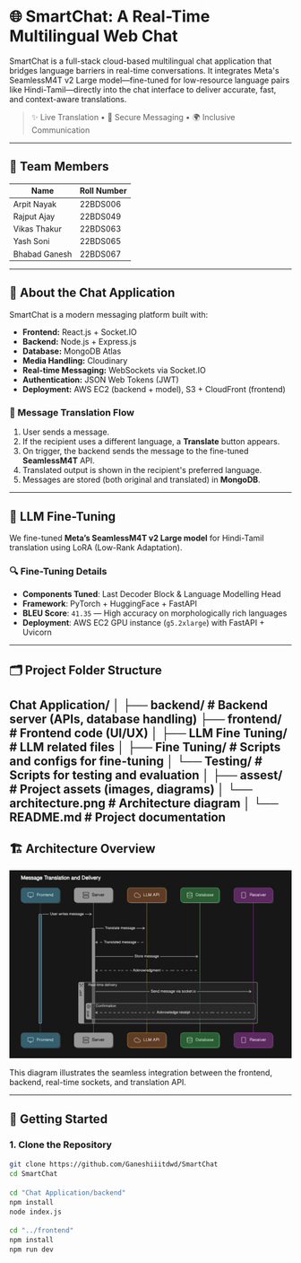 # 🌐 SmartChat: A Real-Time Multilingual Web Chat

SmartChat is a full-stack cloud-based multilingual chat application that bridges language barriers in real-time conversations. It integrates Meta's SeamlessM4T v2 Large model—fine-tuned for low-resource language pairs like Hindi-Tamil—directly into the chat interface to deliver accurate, fast, and context-aware translations.

> ✨ Live Translation • 🔐 Secure Messaging • 🌍 Inclusive Communication

---

## 👥 Team Members

| Name             | Roll Number  |
|------------------|--------------|
| Arpit Nayak      | 22BDS006     |
| Rajput Ajay      | 22BDS049     |
| Vikas Thakur     | 22BDS063     |
| Yash Soni        | 22BDS065     |
| Bhabad Ganesh     | 22BDS067     |

---

## 💬 About the Chat Application

SmartChat is a modern messaging platform built with:

- **Frontend:** React.js + Socket.IO
- **Backend:** Node.js + Express.js
- **Database:** MongoDB Atlas
- **Media Handling:** Cloudinary
- **Real-time Messaging:** WebSockets via Socket.IO
- **Authentication:** JSON Web Tokens (JWT)
- **Deployment:** AWS EC2 (backend + model), S3 + CloudFront (frontend)

### 🔄 Message Translation Flow

1. User sends a message.
2. If the recipient uses a different language, a **Translate** button appears.
3. On trigger, the backend sends the message to the fine-tuned **SeamlessM4T** API.
4. Translated output is shown in the recipient's preferred language.
5. Messages are stored (both original and translated) in **MongoDB**.

---

## 🧠 LLM Fine-Tuning

We fine-tuned **Meta’s SeamlessM4T v2 Large model** for Hindi-Tamil translation using LoRA (Low-Rank Adaptation).

### 🔍 Fine-Tuning Details

- **Components Tuned**: Last Decoder Block & Language Modelling Head
- **Framework**: PyTorch + HuggingFace + FastAPI
- **BLEU Score**: `41.35` — High accuracy on morphologically rich languages
- **Deployment**: AWS EC2 GPU instance (`g5.2xlarge`) with FastAPI + Uvicorn

---

## 🗂️ Project Folder Structure
Chat Application/ │ ├── backend/ # Backend server (APIs, database handling) ├── frontend/ # Frontend code (UI/UX) │ ├── LLM Fine Tuning/ # LLM related files │ ├── Fine Tuning/ # Scripts and configs for fine-tuning │ └── Testing/ # Scripts for testing and evaluation │ ├── assest/ # Project assets (images, diagrams) │ └── architecture.png # Architecture diagram │ └── README.md # Project documentation
---

## 🏗️ Architecture Overview

![System Architecture](assest/architecture.png)

This diagram illustrates the seamless integration between the frontend, backend, real-time sockets, and translation API.

---

## 🚀 Getting Started

### 1. Clone the Repository

```bash
git clone https://github.com/Ganeshiiitdwd/SmartChat
cd SmartChat

cd "Chat Application/backend"
npm install
node index.js

cd "../frontend"
npm install
npm run dev


